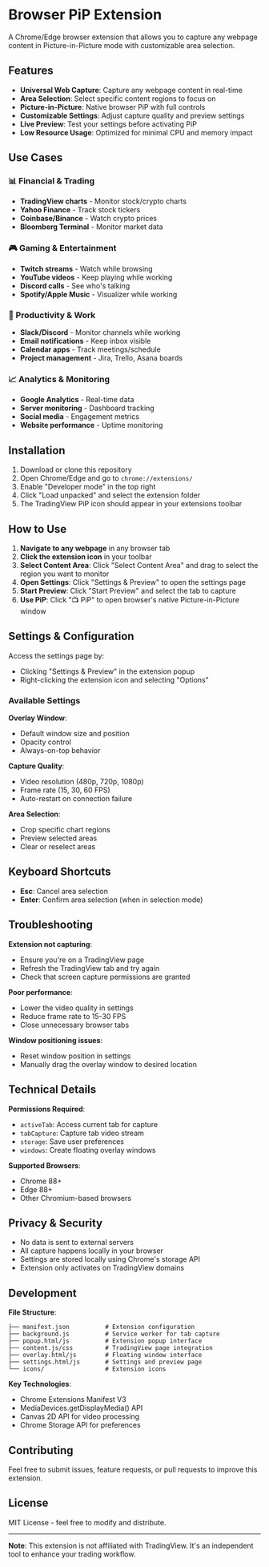 # Browser PiP Extension

A Chrome/Edge browser extension that allows you to capture any webpage content in Picture-in-Picture mode with customizable area selection.

## Features

- **Universal Web Capture**: Capture any webpage content in real-time
- **Area Selection**: Select specific content regions to focus on
- **Picture-in-Picture**: Native browser PiP with full controls
- **Customizable Settings**: Adjust capture quality and preview settings
- **Live Preview**: Test your settings before activating PiP
- **Low Resource Usage**: Optimized for minimal CPU and memory impact

## Use Cases

### 📊 Financial & Trading
- **TradingView charts** - Monitor stock/crypto charts
- **Yahoo Finance** - Track stock tickers
- **Coinbase/Binance** - Watch crypto prices
- **Bloomberg Terminal** - Monitor market data

### 🎮 Gaming & Entertainment  
- **Twitch streams** - Watch while browsing
- **YouTube videos** - Keep playing while working
- **Discord calls** - See who's talking
- **Spotify/Apple Music** - Visualizer while working

### 💼 Productivity & Work
- **Slack/Discord** - Monitor channels while working
- **Email notifications** - Keep inbox visible
- **Calendar apps** - Track meetings/schedule
- **Project management** - Jira, Trello, Asana boards

### 📈 Analytics & Monitoring
- **Google Analytics** - Real-time data
- **Server monitoring** - Dashboard tracking
- **Social media** - Engagement metrics
- **Website performance** - Uptime monitoring

## Installation

1. Download or clone this repository
2. Open Chrome/Edge and go to `chrome://extensions/`
3. Enable "Developer mode" in the top right
4. Click "Load unpacked" and select the extension folder
5. The TradingView PiP icon should appear in your extensions toolbar

## How to Use

1. **Navigate to any webpage** in any browser tab
2. **Click the extension icon** in your toolbar
3. **Select Content Area**: Click "Select Content Area" and drag to select the region you want to monitor
4. **Open Settings**: Click "Settings & Preview" to open the settings page
5. **Start Preview**: Click "Start Preview" and select the tab to capture
6. **Use PiP**: Click "📺 PiP" to open browser's native Picture-in-Picture window

## Settings & Configuration

Access the settings page by:
- Clicking "Settings & Preview" in the extension popup
- Right-clicking the extension icon and selecting "Options"

### Available Settings

**Overlay Window**:
- Default window size and position
- Opacity control
- Always-on-top behavior

**Capture Quality**:
- Video resolution (480p, 720p, 1080p)
- Frame rate (15, 30, 60 FPS)
- Auto-restart on connection failure

**Area Selection**:
- Crop specific chart regions
- Preview selected areas
- Clear or reselect areas

## Keyboard Shortcuts

- **Esc**: Cancel area selection
- **Enter**: Confirm area selection (when in selection mode)

## Troubleshooting

**Extension not capturing**:
- Ensure you're on a TradingView page
- Refresh the TradingView tab and try again
- Check that screen capture permissions are granted

**Poor performance**:
- Lower the video quality in settings
- Reduce frame rate to 15-30 FPS
- Close unnecessary browser tabs

**Window positioning issues**:
- Reset window position in settings
- Manually drag the overlay window to desired location

## Technical Details

**Permissions Required**:
- `activeTab`: Access current tab for capture
- `tabCapture`: Capture tab video stream
- `storage`: Save user preferences
- `windows`: Create floating overlay windows

**Supported Browsers**:
- Chrome 88+
- Edge 88+
- Other Chromium-based browsers

## Privacy & Security

- No data is sent to external servers
- All capture happens locally in your browser
- Settings are stored locally using Chrome's storage API
- Extension only activates on TradingView domains

## Development

**File Structure**:
```
├── manifest.json          # Extension configuration
├── background.js          # Service worker for tab capture
├── popup.html/js          # Extension popup interface
├── content.js/css         # TradingView page integration
├── overlay.html/js        # Floating window interface
├── settings.html/js       # Settings and preview page
└── icons/                 # Extension icons
```

**Key Technologies**:
- Chrome Extensions Manifest V3
- MediaDevices.getDisplayMedia() API
- Canvas 2D API for video processing
- Chrome Storage API for preferences

## Contributing

Feel free to submit issues, feature requests, or pull requests to improve this extension.

## License

MIT License - feel free to modify and distribute.

---

**Note**: This extension is not affiliated with TradingView. It's an independent tool to enhance your trading workflow.